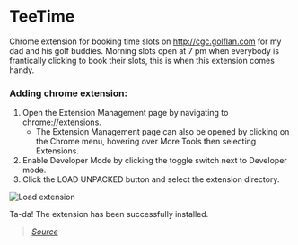 # TeeTime

Chrome extension for booking time slots on http://cgc.golflan.com for my dad and his golf buddies.
Morning slots open at 7 pm when everybody is frantically clicking to book their slots, this is when this extension comes handy.

### Adding chrome extension:

1. Open the Extension Management page by navigating to chrome://extensions.
   * The Extension Management page can also be opened by clicking on the Chrome menu, hovering over More Tools then selecting Extensions.
2. Enable Developer Mode by clicking the toggle switch next to Developer mode.
3. Click the LOAD UNPACKED button and select the extension directory.

![Load extension](https://i.imgur.com/Q6jXfkF.png)

Ta-da! The extension has been successfully installed.

> *[Source](https://developer.chrome.com/extensions/getstarted#unpacked)*

